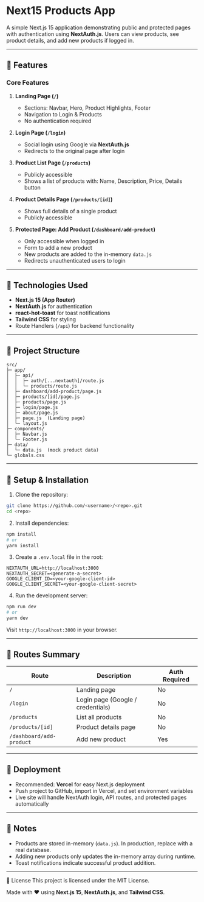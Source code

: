 # Next15 Products App

A simple Next.js 15 application demonstrating public and protected pages with authentication using **NextAuth.js**. Users can view products, see product details, and add new products if logged in.

---

## 🔹 Features

### Core Features

1. **Landing Page (`/`)**

   * Sections: Navbar, Hero, Product Highlights, Footer
   * Navigation to Login & Products
   * No authentication required

2. **Login Page (`/login`)**

   * Social login using Google via **NextAuth.js**
   * Redirects to the original page after login

3. **Product List Page (`/products`)**

   * Publicly accessible
   * Shows a list of products with: Name, Description, Price, Details button

4. **Product Details Page (`/products/[id]`)**

   * Shows full details of a single product
   * Publicly accessible

5. **Protected Page: Add Product (`/dashboard/add-product`)**

   * Only accessible when logged in
   * Form to add a new product
   * New products are added to the in-memory `data.js`
   * Redirects unauthenticated users to login


---

## 🔹 Technologies Used

* **Next.js 15 (App Router)**
* **NextAuth.js** for authentication
* **react-hot-toast** for toast notifications
* **Tailwind CSS** for styling
* Route Handlers (`/api`) for backend functionality

---

## 🔹 Project Structure

```
src/
├─ app/
│  ├─ api/
│  │  ├─ auth/[...nextauth]/route.js
│  │  └─ products/route.js
│  ├─ dashboard/add-product/page.js
│  ├─ products/[id]/page.js
│  ├─ products/page.js
│  ├─ login/page.js
│  ├─ about/page.js
│  ├─ page.js  (Landing page)
│  └─ layout.js
├─ components/
│  ├─ Navbar.js
│  └─ Footer.js
├─ data/
│  └─ data.js  (mock product data)
└─ globals.css
```

---

## 🔹 Setup & Installation

1. Clone the repository:

```bash
git clone https://github.com/<username>/<repo>.git
cd <repo>
```

2. Install dependencies:

```bash
npm install
# or
yarn install
```

3. Create a `.env.local` file in the root:

```env
NEXTAUTH_URL=http://localhost:3000
NEXTAUTH_SECRET=<generate-a-secret>
GOOGLE_CLIENT_ID=<your-google-client-id>
GOOGLE_CLIENT_SECRET=<your-google-client-secret>
```

4. Run the development server:

```bash
npm run dev
# or
yarn dev
```

Visit `http://localhost:3000` in your browser.

---

## 🔹 Routes Summary

| Route                    | Description                       | Auth Required |
| ------------------------ | --------------------------------- | ------------- |
| `/`                      | Landing page                      | No            |
| `/login`                 | Login page (Google / credentials) | No            |
| `/products`              | List all products                 | No            |
| `/products/[id]`         | Product details page              | No            |
| `/dashboard/add-product` | Add new product                   | Yes           |

---

## 🔹 Deployment

* Recommended: **Vercel** for easy Next.js deployment
* Push project to GitHub, import in Vercel, and set environment variables
* Live site will handle NextAuth login, API routes, and protected pages automatically

---

## 🔹 Notes

* Products are stored in-memory (`data.js`). In production, replace with a real database.
* Adding new products only updates the in-memory array during runtime.
* Toast notifications indicate successful product addition.

---
🔹 License
This project is licensed under the MIT License.

Made with ❤️ using **Next.js 15**, **NextAuth.js**, and **Tailwind CSS**.
